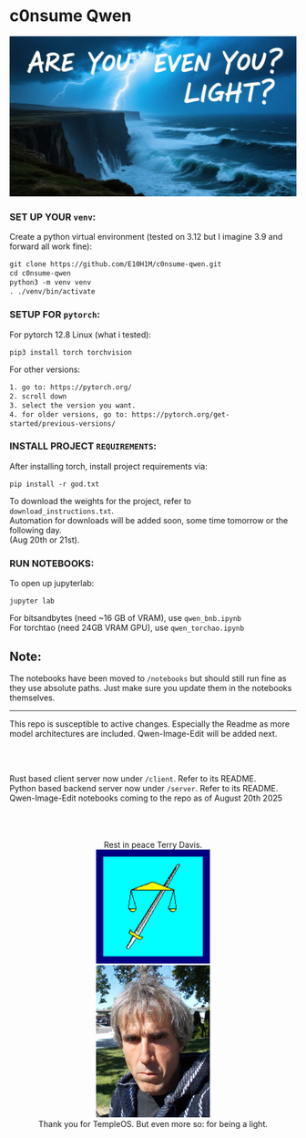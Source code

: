 # c0nsume Qwen
![alt text](./assets/light.png)



### SET UP YOUR `venv`:
Create a python virtual environment (tested on 3.12 but I imagine 3.9 and forward all work fine):
```
git clone https://github.com/E10H1M/c0nsume-qwen.git
cd c0nsume-qwen
python3 -m venv venv
. ./venv/bin/activate
```

### SETUP FOR `pytorch`:

For pytorch 12.8 Linux (what i tested):
```
pip3 install torch torchvision
```

For other versions:
```
1. go to: https://pytorch.org/
2. scroll down
3. select the version you want. 
4. for older versions, go to: https://pytorch.org/get-started/previous-versions/
```


### INSTALL PROJECT `REQUIREMENTS`:
After installing torch, install project requirements via:
```
pip install -r god.txt 
```

To download the weights for the project, refer to `download_instructions.txt`.<br>
Automation for downloads will be added soon, some time tomorrow or the following day. <br>
(Aug 20th or 21st).


### RUN NOTEBOOKS:
To open up jupyterlab:
```
jupyter lab
```

For bitsandbytes (need ~16 GB of VRAM), use `qwen_bnb.ipynb` <br>
For torchtao  (need 24GB VRAM GPU), use `qwen_torchao.ipynb`

## Note: 
The notebooks have been moved to `/notebooks` but should still run fine as they use absolute paths. Just make sure you update them in the notebooks themselves.

-------------------
This repo is susceptible to active changes. Especially the Readme as more model architectures are included. Qwen-Image-Edit will be added next.

<br>
<br>

Rust based client server now under `/client`. Refer to its README.<br>
Python based backend server now under `/server`. Refer to its README.<br>
Qwen-Image-Edit notebooks coming to the repo as of August 20th 2025
<br>
<br>
<br>
<br>


<div align="center">
Rest in peace Terry Davis. 
</div>
<div align="center">
  <img src="./assets/temple.jpeg" width="200"/>
</div>

<div align="center">
  <img src="./assets/rip.jpeg" width="200"/>
</div>
<div align="center">
Thank you for TempleOS. But even more so: for being a light.
</div>
